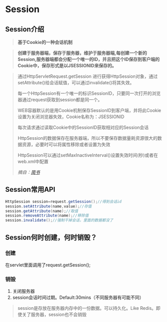 # Session

## Session介绍

> **基于Cookie的一种会话机制**

> **创建于服务器端，保存于服务器，维护于服务器端,每创建一个新的Session,服务器端都会分配一个唯一的ID，并且把这个ID保存到客户端的Cookie中，保存形式是以JSESSIONID来保存的。**

> 通过HttpServletRequest.getSession 进行获得HttpSession对象，通过setAttribute()给会话赋值，可以通过invalidate()将其失效。
>
> 每一个HttpSession有一个唯一的标识SessionID，只要同一次打开的浏览器通过request获取到session都是同一个。
>
> WEB容器默认的是用Cookie机制保存SessionID到客户端，并将此Cookie设置为关闭浏览器失效，Cookie名称为：JSESSIONID
>
> 每次请求通过读取Cookie中的SessionID获取相对应的Session会话
>
> HttpSession的数据保存在服务器端，所以不要保存数据量耗资源很大的数据资源，必要时可以将属性移除或者设置为失效
>
> HttpSession可以通过setMaxInactiveInterval()设置失效时间(秒)或者在web.xml中配置
>
> *摘自：[简书](https://www.jianshu.com/p/25802021be63)*

## Session常用API

```java
HttpSession session=request.getSession();//得到会话id
session.setAttribute(name,value);//存值
session.getAttribute(name);//取值
session.removeAttribute(name);//移除值
session.invalidate();//强制干掉会话，里面的数据都没了
```

## Session何时创建，何时销毁？

### 创建

在servlet里面调用了request.getSession();

### 销毁

1. 关闭服务器
2. session会话时间过期。Default:30mins（不同服务器有可能不同）

> session是存放在服务器内存中的一份数据。可以持久化。Like Redis。即使关了服务器，session也不会销毁

